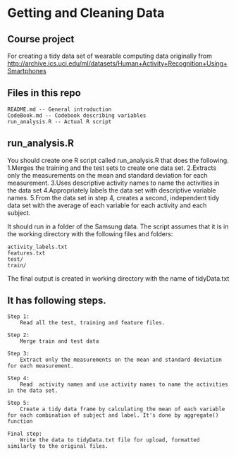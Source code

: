 # Getting and Cleaning Data

## Course project

For creating a tidy data set of wearable computing data originally from http://archive.ics.uci.edu/ml/datasets/Human+Activity+Recognition+Using+Smartphones

## Files in this repo

    README.md -- General introduction
    CodeBook.md -- Codebook describing variables
    run_analysis.R -- Actual R script

## run_analysis.R 

You should create one R script called run_analysis.R that does the following. 
1.Merges the training and the test sets to create one data set.
2.Extracts only the measurements on the mean and standard deviation for each measurement. 
3.Uses descriptive activity names to name the activities in the data set
4.Appropriately labels the data set with descriptive variable names. 
5.From the data set in step 4, creates a second, independent tidy data set with the average of each variable for each activity and each subject.


It should run in a folder of the Samsung data. The script assumes that it is in the working directory with the following files and folders:

    activity_labels.txt
    features.txt
    test/
    train/

The final output is created in working directory with the name of tidyData.txt


## It has following steps.

    Step 1:
        Read all the test, training and feature files.

    Step 2:
        Merge train and test data

    Step 3:
        Extract only the measurements on the mean and standard deviation for each measurement.
        
    Step 4:
        Read  activity names and use activity names to name the activities in the data set.

    Step 5:
        Create a tidy data frame by calculating the mean of each variable for each combination of subject and label. It's done by aggregate() function

    Final step:
        Write the data to tidyData.txt file for upload, formatted similarly to the original files.

